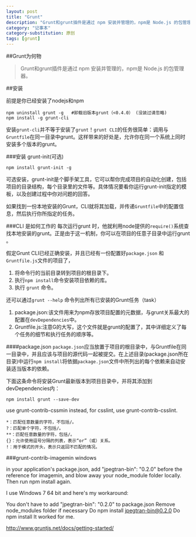 ```yaml
---
layout: post
title: "Grunt"
description: "Grunt和grunt插件是通过 npm 安装并管理的，npm是 Node.js 的包管理器。"
category: "记事本"
category-substitution: 原创
tags: [grunt]
---
```


##Grunt为何物

>Grunt和grunt插件是通过 npm 安装并管理的，npm是 Node.js 的包管理器。

##安装

前提是你已经安装了nodejs和npm


    npm uninstall grunt -g   #卸载旧版本grunt（<0.4.0） (没装过请忽略)
    npm install -g grunt-cli

安装`grunt-cli`并不等于安装了`grunt`！`grunt CLI`的任务很简单：调用与`Gruntfile`在同一目录中grunt。这样带来的好处是，允许你在同一个系统上同时安装多个版本的grunt。

###安装 grunt-init(可选)

    npm install grunt-init -g

可选安装，grunt-init是个脚手架工具，它可以帮你完成项目的自动化创建，包括项目的目录结构，每个目录里的文件等。具体情况要看你运行grunt-init指定的模板，以及创建过程中你对问题的回答。

如果找到一份本地安装的Grunt，CLI就将其加载，并传递`Gruntfile`中的配置信息，然后执行你所指定的任务。

###CLI 是如何工作的
每次运行grunt 时，他就利用node提供的`require()`系统查找本地安装的grunt。正是由于这一机制，你可以在项目的任意子目录中运行grunt 。

假定Grunt CLI已经正确安装，并且已经有一份配置好`package.json` 和 `Gruntfile.js`文件的项目了，


1. 将命令行的当前目录转到项目的根目录下。
2. 执行`npm install`命令安装项目依赖的库。
3. 执行 `grunt` 命令。

还可以通过`grunt --help` 命令列出所有已安装的Grunt任务（task）

1. package.json:该文件用来为npm存放项目配置的元数据，与grunt关系最大的配置在`devDependencies`中。
2. Gruntfile.js:注意G的大写，这个文件就是grunt的配置了，其中详细定义了每个任务的细节和执行任务的顺序等。

####package.json
`package.json`应当放置于项目的根目录中，与Gruntfile在同一目录中，并且应该与项目的源代码一起被提交。在上述目录(package.json所在目录)中运行`npm install`将依据`package.json`文件中所列出的每个依赖来自动安装适当版本的依赖。


下面这条命令将安装Grunt最新版本到项目目录中，并将其添加到devDependencies内：

    npm install grunt --save-dev

use grunt-contrib-cssmin instead, for csslint, use grunt-contrib-csslint.

    *：匹配任意数量的字符，不包括/。
    ?：匹配单个字符，不包括/。
    **：匹配任意数量的字符，包括/。
    {}：允许使用逗号分隔的列表，表示“or”（或）关系。
    !：用于模式的开头，表示只返回不匹配的情况。


###grunt-contrib-imagemin windows

 in your application's package.json, add "jpegtran-bin": "0.2.0" before the reference for imagemin, and blow away your node_module folder locally. Then run npm install again.


I use Windows 7 64 bit and here's my workaround:

You don't have to add "jpegtran-bin": "0.2.0" to package.json
Remove node_modules folder if necessary
Do npm install jpegtran-bin@0.2.0
Do npm install
It worked for me.

http://www.gruntjs.net/docs/getting-started/
    







